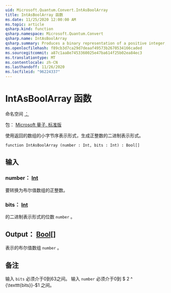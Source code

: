 ```yaml
---
uid: Microsoft.Quantum.Convert.IntAsBoolArray
title: IntAsBoolArray 函数
ms.date: 11/25/2020 12:00:00 AM
ms.topic: article
qsharp.kind: function
qsharp.namespace: Microsoft.Quantum.Convert
qsharp.name: IntAsBoolArray
qsharp.summary: Produces a binary representation of a positive integer, using the little-endian representation for the returned array.
ms.openlocfilehash: f89cb3d7ca29d7deaaf49573b2670534166caded
ms.sourcegitcommit: a87c1aa8e7453360025e47ba614f25b02ea84ec3
ms.translationtype: MT
ms.contentlocale: zh-CN
ms.lasthandoff: 11/26/2020
ms.locfileid: "96224337"
---
```

# <a name="intasboolarray-function"></a>IntAsBoolArray 函数

命名空间 [：](xref:Microsoft.Quantum.Convert)

包： [Microsoft 量子. 标准版](https://nuget.org/packages/Microsoft.Quantum.Standard)


使用返回的数组的小字节序表示形式，生成正整数的二进制表示形式。

```qsharp
function IntAsBoolArray (number : Int, bits : Int) : Bool[]
```


## <a name="input"></a>输入

### <a name="number--int"></a>number： [Int](xref:microsoft.quantum.lang-ref.int)

要转换为布尔值数组的正整数。


### <a name="bits--int"></a>bits： [Int](xref:microsoft.quantum.lang-ref.int)

的二进制表示形式的位数 `number` 。



## <a name="output--bool"></a>Output： [Bool](xref:microsoft.quantum.lang-ref.bool)[]

表示的布尔值数组 `number` 。

## <a name="remarks"></a>备注

输入 `bits` 必须介于0到63之间。
输入 `number` 必须介于0到 $ 2 ^ {\texttt{bits}}-$1 之间。